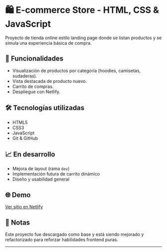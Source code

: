 # 🛍️ E-commerce Store - HTML, CSS & JavaScript

Proyecto de tienda online estilo landing page donde se listan productos y se simula una experiencia básica de compra.

## 🚀 Funcionalidades

- Visualización de productos por categoría (hoodies, camisetas, sudaderas).
- Vista destacada de producto nuevo.
- Carrito de compras.
- Despliegue con Netlify.

## 🛠️ Tecnologías utilizadas

- HTML5
- CSS3
- JavaScript
- Git & GitHub

## 📈 En desarrollo

- Mejora de layout (rama `dev`)
- Implementación futura de carrito dinámico
- Diseño y usabilidad general

## 🌐 Demo

[Ver sitio en Netlify](https://63445d92e8139737d3edd518--eclectic-jelly-0adca9.netlify.app/) 

## 📌 Notas

Este proyecto fue descargado como base y está siendo mejorado y refactorizado para reforzar habilidades frontend puras.

---
